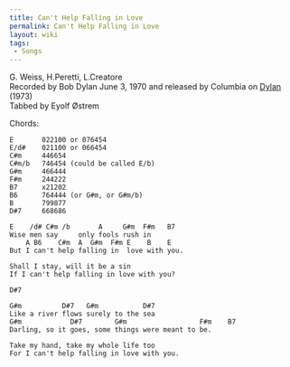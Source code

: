 ```yaml
---
title: Can't Help Falling in Love
permalink: Can't Help Falling in Love
layout: wiki
tags:
 - Songs
---
```


G. Weiss, H.Peretti, L.Creatore  
Recorded by Bob Dylan June 3, 1970 and released by Columbia on
[Dylan](/wiki/Dylan "wikilink") (1973)  
 Tabbed by Eyolf Østrem

Chords:

    E       022100 or 076454
    E/d#    021100 or 066454
    C#m     446654
    C#m/b   746454 (could be called E/b)
    G#m     466444
    F#m     244222
    B7      x21202
    B6      764444 (or G#m, or G#m/b)
    B       799877
    D#7     668686

    E    /d# C#m /b       A     G#m  F#m   B7
    Wise men say     only fools rush in
        A B6    C#m  A  G#m  F#m E    B    E
    But I can't help falling in  love with you.

    Shall I stay, will it be a sin
    If I can't help falling in love with you?

    D#7

    G#m          D#7   G#m           D#7
    Like a river flows surely to the sea
    G#m            D#7        G#m                  F#m    B7
    Darling, so it goes, some things were meant to be.

    Take my hand, take my whole life too
    For I can't help falling in love with you.
